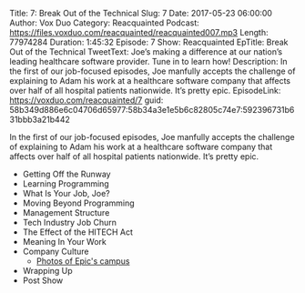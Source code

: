 Title: 7: Break Out of the Technical
Slug: 7
Date: 2017-05-23 06:00:00
Author: Vox Duo
Category: Reacquainted
Podcast: https://files.voxduo.com/reacquainted/reacquainted007.mp3
Length: 77974284
Duration: 1:45:32
Episode: 7
Show: Reacquainted
EpTitle: Break Out of the Technical
TweetText: Joe’s making a difference at our nation’s leading healthcare software provider. Tune in to learn how!
Description: In the first of our job-focused episodes, Joe manfully accepts the challenge of explaining to Adam his work at a healthcare software company that affects over half of all hospital patients nationwide. It’s pretty epic.
EpisodeLink: https://voxduo.com/reacquainted/7
guid: 58b349d886e6c04706d65977:58b34a3e1e5b6c82805c74e7:592396731b631bbb3a21b442

In the first of our job-focused episodes, Joe manfully accepts the challenge of explaining to Adam his work at a healthcare software company that affects over half of all hospital patients nationwide. It’s pretty epic.


* Getting Off the Runway
* Learning Programming
* What Is Your Job, Joe?
* Moving Beyond Programming
* Management Structure
* Tech Industry Job Churn
* The Effect of the HITECH Act
* Meaning In Your Work
* Company Culture
    * [Photos of Epic's campus](https://www.flickr.com/groups/epicsystems/pool/)
* Wrapping Up
* Post Show

